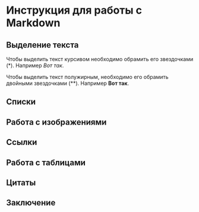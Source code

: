 # Инструкция для работы с Markdown

## Выделение текста

Чтобы выделить текст курсивом необходимо обрамить его звездочками (*). Например *Вот так*.

Чтобы выделить текст полужирным, необходимо его обрамить двойными звездочками (**). Например **Вот так**.

## Списки

## Работа с изображениями 

## Ссылки

## Работа с таблицами

## Цитаты 

## Заключение